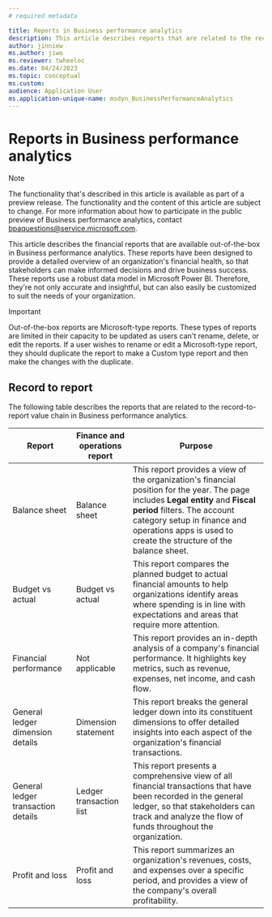 ```yaml
---
# required metadata

title: Reports in Business performance analytics
description: This article describes reports that are related to the record-to-report value chain in Business performance analytics.
author: jinniew
ms.author: jiwo
ms.reviewer: twheeloc 
ms.date: 04/24/2023
ms.topic: conceptual
ms.custom:
audience: Application User
ms.application-unique-name: msdyn_BusinessPerformanceAnalytics
---
```


# Reports in Business performance analytics

> [!NOTE]
> The functionality that's described in this article is available as part of a preview release. The functionality and the content of this article are subject to change. For more information about how to participate in the public preview of Business performance analytics, contact <bpaquestions@service.microsoft.com>.

This article describes the financial reports that are available out-of-the-box in Business performance analytics. These reports have been designed to provide a detailed overview of an organization's financial health, so that stakeholders can make informed decisions and drive business success. These reports use a robust data model in Microsoft Power BI. Therefore, they're not only accurate and insightful, but can also easily be customized to suit the needs of your organization.

> [!Important]
> Out-of-the-box reports are Microsoft-type reports. These types of reports are limited in their capacity to be updated as users can't rename, delete, or edit the reports. If a user wishes to rename or edit a Microsoft-type report, they should duplicate the report to make a Custom type report and then make the changes with the duplicate.

## Record to report

The following table describes the reports that are related to the record-to-report value chain in Business performance analytics.

| Report                             | Finance and operations report | Purpose |
| ---------------------------------- | ----------------------------- | ------- |
| Balance sheet                      | Balance sheet                 | This report provides a view of the organization's financial position for the year. The page includes **Legal entity** and **Fiscal period** filters. The account category setup in finance and operations apps is used to create the structure of the balance sheet. |
| Budget vs actual                   | Budget vs actual              | This report compares the planned budget to actual financial amounts to help organizations identify areas where spending is in line with expectations and areas that require more attention. |
| Financial performance              | Not applicable                | This report provides an in-depth analysis of a company's financial performance. It highlights key metrics, such as revenue, expenses, net income, and cash flow. |
| General ledger dimension details   | Dimension statement           | This report breaks the general ledger down into its constituent dimensions to offer detailed insights into each aspect of the organization's financial transactions. |
| General ledger transaction details | Ledger transaction list       | This report presents a comprehensive view of all financial transactions that have been recorded in the general ledger, so that stakeholders can track and analyze the flow of funds throughout the organization. |
| Profit and loss                    | Profit and loss               | This report summarizes an organization's revenues, costs, and expenses over a specific period, and provides a view of the company's overall profitability. |
